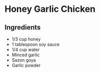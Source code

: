 # Honey Garlic Chicken

## Ingredients

- 1/3 cup honey
- 1 tablespoon soy sauce
- 1/4 cup water
- Minced garlic
- Sazon goya
- Garlic powder 
